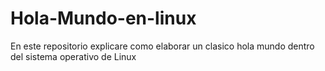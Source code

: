 # Hola-Mundo-en-linux
En este repositorio explicare como elaborar un clasico hola mundo dentro del sistema operativo de Linux
